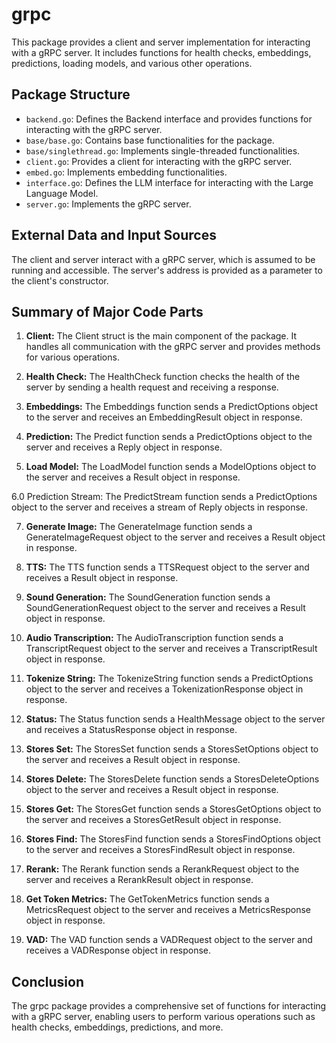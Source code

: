 # grpc

This package provides a client and server implementation for interacting with a gRPC server. It includes functions for health checks, embeddings, predictions, loading models, and various other operations.

## Package Structure

- `backend.go`: Defines the Backend interface and provides functions for interacting with the gRPC server.
- `base/base.go`: Contains base functionalities for the package.
- `base/singlethread.go`: Implements single-threaded functionalities.
- `client.go`: Provides a client for interacting with the gRPC server.
- `embed.go`: Implements embedding functionalities.
- `interface.go`: Defines the LLM interface for interacting with the Large Language Model.
- `server.go`: Implements the gRPC server.

## External Data and Input Sources

The client and server interact with a gRPC server, which is assumed to be running and accessible. The server's address is provided as a parameter to the client's constructor.

## Summary of Major Code Parts

1. **Client:** The Client struct is the main component of the package. It handles all communication with the gRPC server and provides methods for various operations.

2. **Health Check:** The HealthCheck function checks the health of the server by sending a health request and receiving a response.

3. **Embeddings:** The Embeddings function sends a PredictOptions object to the server and receives an EmbeddingResult object in response.

4. **Prediction:** The Predict function sends a PredictOptions object to the server and receives a Reply object in response.

5. **Load Model:** The LoadModel function sends a ModelOptions object to the server and receives a Result object in response.

6.0 Prediction Stream: The PredictStream function sends a PredictOptions object to the server and receives a stream of Reply objects in response.

7. **Generate Image:** The GenerateImage function sends a GenerateImageRequest object to the server and receives a Result object in response.

8. **TTS:** The TTS function sends a TTSRequest object to the server and receives a Result object in response.

9. **Sound Generation:** The SoundGeneration function sends a SoundGenerationRequest object to the server and receives a Result object in response.

10. **Audio Transcription:** The AudioTranscription function sends a TranscriptRequest object to the server and receives a TranscriptResult object in response.

11. **Tokenize String:** The TokenizeString function sends a PredictOptions object to the server and receives a TokenizationResponse object in response.

12. **Status:** The Status function sends a HealthMessage object to the server and receives a StatusResponse object in response.

13. **Stores Set:** The StoresSet function sends a StoresSetOptions object to the server and receives a Result object in response.

14. **Stores Delete:** The StoresDelete function sends a StoresDeleteOptions object to the server and receives a Result object in response.

15. **Stores Get:** The StoresGet function sends a StoresGetOptions object to the server and receives a StoresGetResult object in response.

16. **Stores Find:** The StoresFind function sends a StoresFindOptions object to the server and receives a StoresFindResult object in response.

17. **Rerank:** The Rerank function sends a RerankRequest object to the server and receives a RerankResult object in response.

18. **Get Token Metrics:** The GetTokenMetrics function sends a MetricsRequest object to the server and receives a MetricsResponse object in response.

19. **VAD:** The VAD function sends a VADRequest object to the server and receives a VADResponse object in response.

## Conclusion

The grpc package provides a comprehensive set of functions for interacting with a gRPC server, enabling users to perform various operations such as health checks, embeddings, predictions, and more.